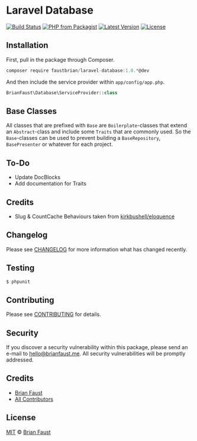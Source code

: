 # Laravel Database

[![Build Status](https://img.shields.io/travis/faustbrian/Laravel-Database/master.svg?style=flat-square)](https://travis-ci.org/faustbrian/Laravel-Database)
[![PHP from Packagist](https://img.shields.io/packagist/php-v/faustbrian/laravel-database.svg?style=flat-square)]()
[![Latest Version](https://img.shields.io/github/release/faustbrian/Laravel-Database.svg?style=flat-square)](https://github.com/faustbrian/Laravel-Database/releases)
[![License](https://img.shields.io/packagist/l/faustbrian/Laravel-Database.svg?style=flat-square)](https://packagist.org/packages/faustbrian/Laravel-Database)

## Installation

First, pull in the package through Composer.

```js
composer require faustbrian/laravel-database:1.0.*@dev
```

And then include the service provider within `app/config/app.php`.

```php
BrianFaust\Database\ServiceProvider::class
```

## Base Classes

All classes that are prefixed with `Base` are `Boilerplate`-classes that extend an `Abstract`-class and include some `Traits` that are commonly used. So the `Base`-classes can be used to prevent building a `BaseRepository`, `BasePresenter` or whatever for each project.

## To-Do

- Update DocBlocks
- Add documentation for Traits

## Credits

- Slug & CountCache Behaviours taken from [kirkbushell/eloquence](https://github.com/kirkbushell/eloquence)

## Changelog

Please see [CHANGELOG](CHANGELOG.md) for more information what has changed recently.

## Testing

``` bash
$ phpunit
```

## Contributing

Please see [CONTRIBUTING](CONTRIBUTING.md) for details.

## Security

If you discover a security vulnerability within this package, please send an e-mail to hello@brianfaust.me. All security vulnerabilities will be promptly addressed.

## Credits

- [Brian Faust](https://github.com/faustbrian)
- [All Contributors](../../contributors)

## License

[MIT](LICENSE) © [Brian Faust](https://brianfaust.me)
